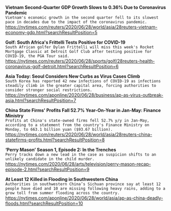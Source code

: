 **Vietnam Second-Quarter GDP Growth Slows to 0.36% Due to Coronavirus Pandemic**\
`Vietnam's economic growth in the second quarter fell to its slowest pace in decades due to the impact of the coronavirus pandemic. `\
https://nytimes.com/reuters/2020/06/28/world/asia/28reuters-vietnam-economy-gdp.html?searchResultPosition=5

**Golf: South Africa's Frittelli Tests Positive for COVID-19**\
`South African golfer Dylan Frittelli will miss this week's Rocket Mortgage Classic at Detroit Golf Club after testing positive for COVID-19, the PGA Tour said.`\
https://nytimes.com/reuters/2020/06/28/sports/golf/28reuters-health-coronavirus-golf-detroit.html?searchResultPosition=6

**Asia Today: Seoul Considers New Curbs as Virus Cases Climb**\
`South Korea has reported 42 new infections of COVID-19 as infections steadily climb in the greater capital area, forcing authorities to consider stronger social restrictions.`\
https://nytimes.com/aponline/2020/06/28/business/ap-as-virus-outbreak-asia.html?searchResultPosition=7

**China State Firms' Profits Fall 52.7% Year-On-Year in Jan-May: Finance Ministry**\
`Profits at China's state-owned firms fell 52.7% y/y in Jan-May, according to a statement from the country's Finance Ministry on Monday, to 663.1 billion yuan ($93.67 billion). `\
https://nytimes.com/reuters/2020/06/28/world/asia/28reuters-china-statefirms-profits.html?searchResultPosition=8

**‘Perry Mason’ Season 1, Episode 2: In the Trenches**\
`Perry tracks down a new lead in the case as suspicion shifts to an unlikely candidate in the child murder.`\
https://nytimes.com/2020/06/28/arts/television/perry-mason-recap-episode-2.html?searchResultPosition=9

**At Least 12 Killed in Flooding in Southwestern China**\
`Authorities in southwestern China’s Sichuan province say at least 12 people have died and 10 are missing following heavy rains, adding to a grow toll from summer flooding across the country. `\
https://nytimes.com/aponline/2020/06/28/world/asia/ap-as-china-deadly-floods.html?searchResultPosition=10

